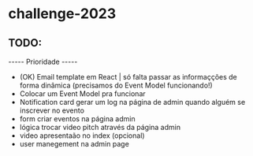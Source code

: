 ﻿# challenge-2023

## TODO: 

----- Prioridade -----

- (OK) Email template em React | só falta passar as informaçções de forma dinâmica (precisamos do Event Model funcionando!)
- Colocar um Event Model pra funcionar
- Notification card gerar um log na página de admin quando alguém se inscrever no evento
- form criar eventos na página admin
- lógica trocar video pitch através da página admin
- video apresentaão no index (opcional)
- user manegement na admin page
